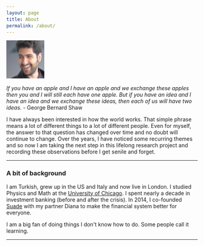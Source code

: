 ```yaml
---
layout: page
title: About
permalink: /about/
---
```



<img class="author-thumb" src="/assets/images/profile.png" alt="Author's profile picture" style="width:100px; margin-right:3em;" />


*If you have an apple and I have an apple and we exchange these apples then you and I will still each have one apple. But if you have an idea and I have an idea and we exchange these ideas, then each of us will have two ideas.*  - George Bernard Shaw

I have always been interested in how the world works. That simple phrase means a lot of different things to a lot of different people. Even for myself, the answer to that question has changed over time and no doubt will continue to change. Over the years, I have noticed some recurring themes and so now I am taking the next step in this lifelong research project and recording these observations before I get senile and forget.

---

### A bit of background
I am Turkish, grew up in the US and Italy and now live in London. 
I studied Physics and Math at the [University of Chicago][uofc].
I spent nearly a decade in investment banking (before and after the crisis).
In 2014, I co-founded [Suade][suade] with my partner Diana to make the financial system better for everyone.

I am a big fan of doing things I don't know how to do. Some people call it learning.

---

[uofc]:		http://www.uchicago.edu
[suade]:	http://suade.org